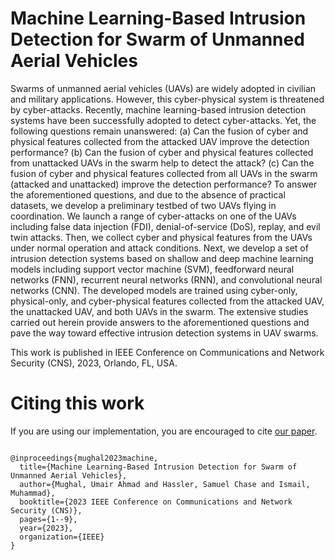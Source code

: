 # Machine Learning-Based Intrusion Detection for Swarm of Unmanned Aerial Vehicles


Swarms of unmanned aerial vehicles (UAVs) are widely adopted in civilian and military applications. However, this cyber-physical system is threatened by cyber-attacks. Recently, machine learning-based intrusion detection systems have been successfully adopted to detect cyber-attacks. Yet, the following questions remain unanswered: (a) Can the fusion of cyber and physical features collected from the attacked UAV improve the detection performance? (b) Can the fusion of cyber and physical features collected from unattacked UAVs in the swarm help to detect the attack? (c) Can the fusion of cyber and physical features collected from all UAVs in the swarm (attacked and unattacked) improve the detection performance? To answer the aforementioned questions, and due to the absence of practical datasets, we develop a preliminary testbed of two UAVs flying in coordination. We launch a range of cyber-attacks on one of the UAVs including false data injection (FDI), denial-of-service (DoS), replay, and evil twin attacks. Then, we collect cyber and physical features from the UAVs under normal operation and attack conditions. Next, we develop a set of intrusion detection systems based on shallow and deep machine learning models including support vector machine (SVM), feedforward neural networks (FNN), recurrent neural networks (RNN), and convolutional neural networks (CNN). The developed models are trained using cyber-only, physical-only, and cyber-physical features collected from the attacked UAV, the unattacked UAV, and both UAVs in the swarm. The extensive studies carried out herein provide answers to the aforementioned questions and pave the way toward effective intrusion detection systems in UAV swarms.

This work is published in IEEE Conference on Communications and Network Security (CNS), 2023, Orlando, FL, USA. 


# Citing this work
If you are using our implementation, you are encouraged to cite [our paper](https://ieeexplore.ieee.org/abstract/document/10288962).
``` 

@inproceedings{mughal2023machine,
  title={Machine Learning-Based Intrusion Detection for Swarm of Unmanned Aerial Vehicles},
  author={Mughal, Umair Ahmad and Hassler, Samuel Chase and Ismail, Muhammad},
  booktitle={2023 IEEE Conference on Communications and Network Security (CNS)},
  pages={1--9},
  year={2023},
  organization={IEEE}
}


``` 
